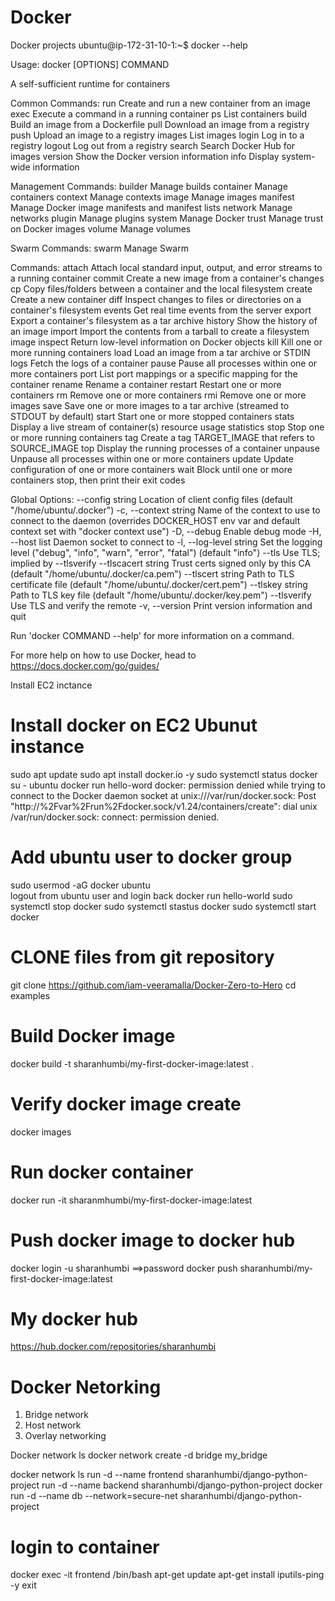 # Docker
Docker projects
ubuntu@ip-172-31-10-1:~$ docker --help

Usage:  docker [OPTIONS] COMMAND

A self-sufficient runtime for containers

Common Commands:
  run         Create and run a new container from an image
  exec        Execute a command in a running container
  ps          List containers
  build       Build an image from a Dockerfile
  pull        Download an image from a registry
  push        Upload an image to a registry
  images      List images
  login       Log in to a registry
  logout      Log out from a registry
  search      Search Docker Hub for images
  version     Show the Docker version information
  info        Display system-wide information

Management Commands:
  builder     Manage builds
  container   Manage containers
  context     Manage contexts
  image       Manage images
  manifest    Manage Docker image manifests and manifest lists
  network     Manage networks
  plugin      Manage plugins
  system      Manage Docker
  trust       Manage trust on Docker images
  volume      Manage volumes

Swarm Commands:
  swarm       Manage Swarm

Commands:
  attach      Attach local standard input, output, and error streams to a running container
  commit      Create a new image from a container's changes
  cp          Copy files/folders between a container and the local filesystem
  create      Create a new container
  diff        Inspect changes to files or directories on a container's filesystem
  events      Get real time events from the server
  export      Export a container's filesystem as a tar archive
  history     Show the history of an image
  import      Import the contents from a tarball to create a filesystem image
  inspect     Return low-level information on Docker objects
  kill        Kill one or more running containers
  load        Load an image from a tar archive or STDIN
  logs        Fetch the logs of a container
  pause       Pause all processes within one or more containers
  port        List port mappings or a specific mapping for the container
  rename      Rename a container
  restart     Restart one or more containers
  rm          Remove one or more containers
  rmi         Remove one or more images
  save        Save one or more images to a tar archive (streamed to STDOUT by default)
  start       Start one or more stopped containers
  stats       Display a live stream of container(s) resource usage statistics
  stop        Stop one or more running containers
  tag         Create a tag TARGET_IMAGE that refers to SOURCE_IMAGE
  top         Display the running processes of a container
  unpause     Unpause all processes within one or more containers
  update      Update configuration of one or more containers
  wait        Block until one or more containers stop, then print their exit codes

Global Options:
      --config string      Location of client config files (default "/home/ubuntu/.docker")
  -c, --context string     Name of the context to use to connect to the daemon (overrides DOCKER_HOST env var and default context set with
                           "docker context use")
  -D, --debug              Enable debug mode
  -H, --host list          Daemon socket to connect to
  -l, --log-level string   Set the logging level ("debug", "info", "warn", "error", "fatal") (default "info")
      --tls                Use TLS; implied by --tlsverify
      --tlscacert string   Trust certs signed only by this CA (default "/home/ubuntu/.docker/ca.pem")
      --tlscert string     Path to TLS certificate file (default "/home/ubuntu/.docker/cert.pem")
      --tlskey string      Path to TLS key file (default "/home/ubuntu/.docker/key.pem")
      --tlsverify          Use TLS and verify the remote
  -v, --version            Print version information and quit

Run 'docker COMMAND --help' for more information on a command.

For more help on how to use Docker, head to https://docs.docker.com/go/guides/

Install EC2 inctance 

Install docker on EC2 Ubunut instance 
=======================================
sudo apt update
sudo apt install docker.io -y
sudo systemctl status docker
su - ubuntu
docker run hello-word
docker: permission denied while trying to connect to the Docker daemon socket at unix:///var/run/docker.sock: Post "http://%2Fvar%2Frun%2Fdocker.sock/v1.24/containers/create": dial unix /var/run/docker.sock: connect: permission denied.

Add ubuntu user to docker group
===============================
sudo usermod -aG docker ubuntu  
logout from ubuntu user and login back
docker run hello-world
sudo systemctl stop docker
sudo systemctl stastus docker
sudo systemctl start docker

CLONE files from git repository
===============================
git clone https://github.com/iam-veeramalla/Docker-Zero-to-Hero
cd  examples

Build Docker image
==================
docker build -t sharanhumbi/my-first-docker-image:latest .

Verify docker image create
==========================
docker images

Run docker container
===================
docker run -it sharanmhumbi/my-first-docker-image:latest

Push docker image to docker hub
===============================
docker login -u sharanhumbi
==>password
docker push sharanhumbi/my-first-docker-image:latest

My docker hub
===============
https://hub.docker.com/repositories/sharanhumbi

Docker Netorking
=================
1. Bridge network
2. Host network
3. Overlay networking

Docker network ls
docker network create -d bridge my_bridge 

docker network ls
run -d --name frontend sharanhumbi/django-python-project
run -d --name backend sharanhumbi/django-python-project
docker run -d --name db --network=secure-net sharanhumbi/django-python-project

login to container
=======================
docker exec -it frontend /bin/bash
apt-get update
apt-get install iputils-ping -y
exit



